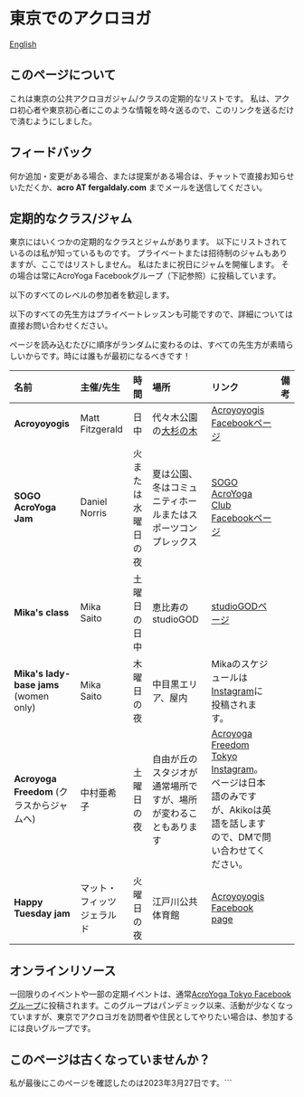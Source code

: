 # 東京でのアクロヨガ

[English](tokyo.html)

## このページについて

これは東京の公共アクロヨガジャム/クラスの定期的なリストです。
私は、アクロ初心者や東京初心者にこのような情報を時々送るので、このリンクを送るだけで済むようにしました。

## フィードバック

何か追加・変更がある場合、または提案がある場合は、チャットで直接お知らせいただくか、**acro AT fergaldaly.com** までメールを送信してください。

## 定期的なクラス/ジャム

東京にはいくつかの定期的なクラスとジャムがあります。
以下にリストされているのは私が知っているものです。
プライベートまたは招待制のジャムもありますが、ここではリストしません。
私はたまに祝日にジャムを開催します。
その場合は常にAcroYoga Facebookグループ（下記参照）に投稿しています。

以下のすべてのレベルの参加者を歓迎します。

以下のすべての先生方はプライベートレッスンも可能ですので、詳細については直接お問い合わせください。

ページを読み込むたびに順序がランダムに変わるのは、すべての先生方が素晴らしいからです。時には誰もが最初になるべきです！

|名前|主催/先生|時間|場所|リンク|備考|
|:---|:-----------|:---|:-------|:---|:----|
|**Acroyoyogis** | Matt Fitzgerald | 日中 | 代々木公園の<a href="https://goo.gl/maps/hjEZAWaZSV5nrmCF8">大杉の木</a> | <a href="https://www.facebook.com/acroyoyogis">Acroyoyogis Facebookページ</a> |
|**SOGO AcroYoga Jam** | Daniel Norris | 火または水曜日の夜 | 夏は公園、冬はコミュニティホールまたはスポーツコンプレックス | [SOGO AcroYoga Club Facebookページ](https://www.facebook.com/groups/775712679249057) |
|**Mika's class** | Mika Saito | 土曜日の日中 | 恵比寿のstudioGOD | [studioGODページ](https://www.studio-god.com/blog/11137/) |
|**Mika's lady-base jams** (women only)|Mika Saito|木曜日の夜|中目黒エリア、屋内|Mikaのスケジュールは[Instagram](https://www.instagram.com/mikayoga.acro/)に投稿されます。|
|**Acroyoga Freedom** (クラスからジャムへ)|中村亜希子|土曜日の夜|自由が丘のスタジオが通常場所ですが、場所が変わることもあります|[Acroyoga Freedom Tokyo Instagram](https://www.instagram.com/acroyogafreedomtokyo/)。ページは日本語のみですが、Akikoは英語を話しますので、DMで問い合わせてください。|
|**Happy Tuesday jam**|マット・フィッツジェラルド|火曜日の夜|江戸川公共体育館|[Acroyoyogis Facebook page](https://www.facebook.com/acroyoyogis)|

<script src="randomise.js"></script>

## オンラインリソース

一回限りのイベントや一部の定期イベントは、通常[AcroYoga Tokyo Facebookグループ](https://www.facebook.com/groups/acroyoga.tokyo)に投稿されます。このグループはパンデミック以来、活動が少なくなっていますが、東京でアクロヨガを訪問者や住民としてやりたい場合は、参加するには良いグループです。

## このページは古くなっていませんか？

私が最後にこのページを確認したのは2023年3月27日です。```
